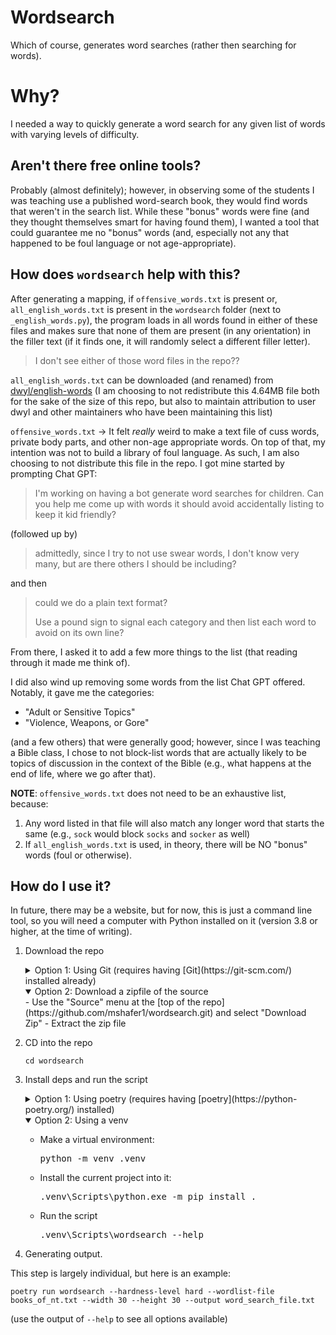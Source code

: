 # Wordsearch

Which of course, generates word searches (rather then searching for words).

# Why?

I needed a way to quickly generate a word search for any given list of words with varying levels of difficulty.

## Aren't there free online tools?

Probably (almost definitely); however, in observing some of the students I was teaching use a published word-search book, they would find words that weren't in the search list. While these "bonus" words were fine (and they thought themselves smart for having found them), I wanted a tool that could guarantee me no "bonus" words (and, especially not any that happened to be foul language or not age-appropriate).

## How does `wordsearch` help with this?

After generating a mapping, if `offensive_words.txt` is present or, `all_english_words.txt` is present in the `wordsearch` folder (next to `_english_words.py`), the program loads in all words found in either of these files and makes sure that none of them are present (in any orientation) in the filler text (if it finds one, it will randomly select a different filler letter).

> I don't see either of those word files in the repo??

`all_english_words.txt` can be downloaded (and renamed) from [dwyl/english-words](https://github.com/dwyl/english-words/blob/master/words.txt) (I am choosing to not redistribute this 4.64MB file both for the sake of the size of this repo, but also to maintain attribution to user dwyl and other maintainers who have been maintaining this list)


`offensive_words.txt` -> It felt *really* weird to make a text file of cuss words, private body parts, and other non-age appropriate words. On top of that, my intention was not to build a library of foul language. As such, I am also choosing to not distribute this file in the repo. I got mine started by prompting Chat GPT:

> I'm working on having a bot generate word searches for children. Can you help me come up with words it should avoid accidentally listing to keep it kid friendly?

(followed up by)

> admittedly, since I try to not use swear words, I don't know very many, but are there others I should be including?

and then

> could we do a plain text format?
>
> Use a pound sign to signal each category and then list each word to avoid on its own line?

From there, I asked it to add a few more things to the list (that reading through it made me think of).

I did also wind up removing some words from the list Chat GPT offered. Notably, it gave me the categories:
- "Adult or Sensitive Topics"
- "Violence, Weapons, or Gore"

(and a few others) that were generally good; however, since I was teaching a Bible class, I chose to not block-list words that are actually likely to be topics of discussion in the context of the Bible (e.g., what happens at the end of life, where we go after that).

**NOTE**: `offensive_words.txt` does not need to be an exhaustive list, because:
1. Any word listed in that file will also match any longer word that starts the same (e.g., `sock` would block `socks` and `socker` as well)
2. If `all_english_words.txt` is used, in theory, there will be NO "bonus" words (foul or otherwise).

## How do I use it?

In future, there may be a website, but for now, this is just a command line tool, so you will need a computer with Python installed on it (version 3.8 or higher, at the time of writing).

1. Download the repo

    <details><summary>Option 1: Using Git (requires having [Git](https://git-scm.com/) installed already)</summary>
    `git clone https://github.com/mshafer1/wordsearch.git`
    </details>
    
    <details open><summary>Option 2: Download a zipfile of the source</summary>
    - Use the "Source" menu at the [top of the repo](https://github.com/mshafer1/wordsearch.git) and select "Download Zip"
    - Extract the zip file
    </details>

1. CD into the repo
   
    `cd wordsearch`

2. Install deps and run the script

    <details><summary>Option 1: Using poetry (requires having [poetry](https://python-poetry.org/) installed)</summary>
    <pre>poetry install</pre>
    <br/>
    <pre>poetry run wordsearch --help</pre>
    </details>
    
    <details open><summary>Option 2: Using a venv</summary>
    <ul>
    <li>Make a virtual environment: <pre>python -m venv .venv</pre></li>
    <li>Install the current project into it: <pre>.venv\Scripts\python.exe -m pip install .</pre></li>
    <li>Run the script <pre>.venv\Scripts\wordsearch --help</li>
    </details>

3. Generating output.

This step is largely individual, but here is an example:

`poetry run wordsearch --hardness-level hard --wordlist-file books_of_nt.txt --width 30 --height 30 --output word_search_file.txt`

(use the output of `--help` to see all options available)

